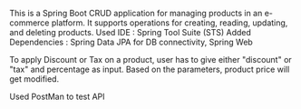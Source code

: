 This is a Spring Boot CRUD application for managing products in an e-commerce platform. 
It supports operations for creating, reading, updating, and deleting products.
Used IDE : Spring Tool Suite (STS)
Added Dependencies : Spring Data JPA for DB connectivity, Spring Web

To apply Discount or Tax on a product, user has to give either "discount" or "tax" and percentage as input. Based on the parameters, product price will get modified. 

Used PostMan to test API
